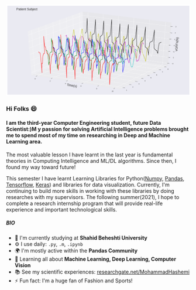 ![](https://github.com/M-Hsh/Parkinson/blob/main/images/sample.png)

### Hi Folks 😄

#### I am the third-year Computer Engineering student, future Data Scientist:)M y passion for solving Artificial Intelligence problems brought me to spend most of my time on researching in Deep and Machine Learning area. 

The most valuable lesson I have learnt in the last year is fundamental theories in Computing Intelligence and ML/DL algorithms. Since then, I found my way toward future!

This semester I have learnt Learning Libraries for Python([Numpy](https://numpy.org), [Pandas](https://pypi.org/project/pandas/), [Tensorflow](https://www.tensorflow.org), [Keras](https://keras.io)) and libraries for data visualization. Currently, I'm continuing to build more skills in working with these libraries by doing researches with my supervisors. The following summer(2021), I hope to complete a research internship program that will provide real-life experience and important technological skills. 

##### BIO

- 🏢 I'm currently studying at **Shahid Beheshti University**
- ⚙️ I use daily: `.py`, `.m`, `.ipynb`
- 🌍 I'm mostly active within the **Pandas Community**
- 🌱 Learning all about **Machine Learning, Deep Learning, Computer Vision**
- 📚 See my scientific experiences: [researchgate.net/MohammadHashemi](https://www.researchgate.net/profile/Mohammad-Hashemi-22)
- ⚡️ Fun fact: I'm a huge fan of Fashion and Sports!
